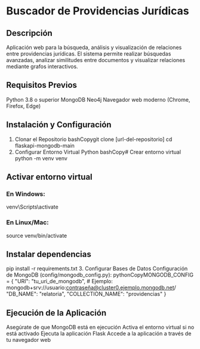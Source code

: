 # Buscador de Providencias Jurídicas
## Descripción
Aplicación web para la búsqueda, análisis y visualización de relaciones entre providencias jurídicas. El sistema permite realizar búsquedas avanzadas, analizar similitudes entre documentos y visualizar relaciones mediante grafos interactivos.
## Requisitos Previos

Python 3.8 o superior
MongoDB
Neo4j
Navegador web moderno (Chrome, Firefox, Edge)

## Instalación y Configuración
1. Clonar el Repositorio
bashCopygit clone [url-del-repositorio]
cd flaskapi-mongodb-main
2. Configurar Entorno Virtual Python
bashCopy# Crear entorno virtual
python -m venv venv

## Activar entorno virtual
### En Windows:
venv\Scripts\activate
### En Linux/Mac:
source venv/bin/activate

## Instalar dependencias
pip install -r requirements.txt
3. Configurar Bases de Datos
Configuración de MongoDB (config/mongodb_config.py):
pythonCopyMONGODB_CONFIG = {
    "URI": "tu_uri_de_mongodb",  # Ejemplo: mongodb+srv://usuario:contraseña@cluster0.ejemplo.mongodb.net/
    "DB_NAME": "relatoria",
    "COLLECTION_NAME": "providencias"
}

## Ejecución de la Aplicación

Asegúrate de que MongoDB está en ejecución
Activa el entorno virtual si no está activado
Ejecuta la aplicación Flask
Accede a la aplicación a través de tu navegador web
